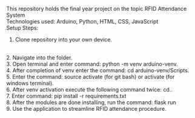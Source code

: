 This repository holds the final year project on the topic RFID Attendance System
<br/>
Technologies used: Arduino, Python, HTML, CSS, JavaScript
<br/>
Setup Steps:
<br/>
1. Clone repository into your own device.
<br/>
2. Navigate into the folder.
<br/>
3. Open terminal and enter command: python -m venv arduino-venv.
<br/>
4. After completion of venv enter the command: cd arduino-venv/Scripts.
<br/>
5. Enter the command: source activate (for git bash) or activate (for windows terminal).
<br/>
6. After venv activation execute the following command twice: cd..
<br/>
7. Enter command: pip install -r requirements.txt
<br/>
8. After the modules are done installing, run the command: flask run
<br/>
9. Use the application to streamline RFID attendance procedure.